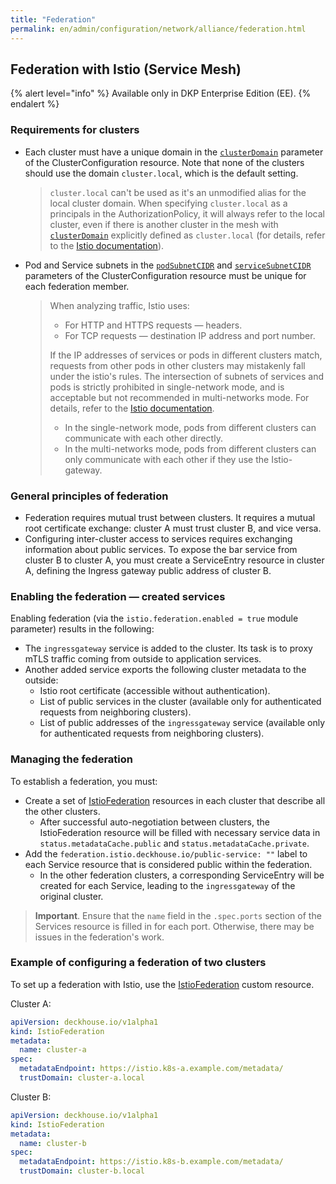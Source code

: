 ```yaml
---
title: "Federation"
permalink: en/admin/configuration/network/alliance/federation.html
---
```


## Federation with Istio (Service Mesh)

{% alert level="info" %}
Available only in DKP Enterprise Edition (EE).
{% endalert %}

### Requirements for clusters

* Each cluster must have a unique domain in the [`clusterDomain`](/reference/api/cr.html#clusterconfiguration-clusterdomain) parameter of the ClusterConfiguration resource.
  Note that none of the clusters should use the domain `cluster.local`, which is the default setting.

  > `cluster.local` can't be used as it's an unmodified alias for the local cluster domain.
  > When specifying `cluster.local` as a principals in the AuthorizationPolicy,
  > it will always refer to the local cluster, even if there is another cluster in the mesh with [`clusterDomain`](/reference/api/cr.html#clusterconfiguration-clusterdomain) explicitly defined as `cluster.local`
  > (for details, refer to the [Istio documentation](https://istio.io/latest/docs/tasks/security/authorization/authz-td-migration/#best-practices)).

* Pod and Service subnets in the [`podSubnetCIDR`](../../../../reference/api/cr.html#clusterconfiguration-podsubnetcidr) and [`serviceSubnetCIDR`](/reference/api/cr.html#clusterconfiguration-servicesubnetcidr) parameters of the ClusterConfiguration resource must be unique for each federation member.

  > When analyzing traffic, Istio uses:
  > - For HTTP and HTTPS requests — headers.
  > - For TCP requests — destination IP address and port number.
  >
  > If the IP addresses of services or pods in different clusters match,
  > requests from other pods in other clusters may mistakenly fall under the istio's rules.
  > The intersection of subnets of services and pods is strictly prohibited in single-network mode,
  > and is acceptable but not recommended in multi-networks mode.
  > For details, refer to the [Istio documentation](https://istio.io/latest/docs/ops/deployment/deployment-models/#single-network).
  >
  > - In the single-network mode, pods from different clusters can communicate with each other directly.
  > - In the multi-networks mode, pods from different clusters can only communicate with each other if they use the Istio-gateway.

### General principles of federation

* Federation requires mutual trust between clusters.
  It requires a mutual root certificate exchange: cluster A must trust cluster B, and vice versa.
* Configuring inter-cluster access to services requires exchanging information about public services.
  To expose the bar service from cluster B to cluster A, you must create a ServiceEntry resource in cluster A,
  defining the Ingress gateway public address of cluster B.

<div data-presentation="../../../../presentations/istio/federation_common_principles_en.pdf"></div>
<!--- Source: https://docs.google.com/presentation/d/1klrLIXqe-zl9Dspbsu9nTI1a1nD3v7HHQqIN4iqF00s/ --->

### Enabling the federation — created services

Enabling federation (via the `istio.federation.enabled = true` module parameter) results in the following:

* The `ingressgateway` service is added to the cluster.
  Its task is to proxy mTLS traffic coming from outside to application services.
* Another added service exports the following cluster metadata to the outside:
  * Istio root certificate (accessible without authentication).
  * List of public services in the cluster (available only for authenticated requests from neighboring clusters).
  * List of public addresses of the `ingressgateway` service
    (available only for authenticated requests from neighboring clusters).

### Managing the federation

<div data-presentation="../../../../presentations/istio/federation_istio_federation_en.pdf"></div>
<!--- Source: https://docs.google.com/presentation/d/1dYOeYKGaGOsgskWCDDcVJfXcMC9iQ4cvaCkhyqrDKgg/ --->

To establish a federation, you must:

* Create a set of [IstioFederation](/modules/istio/cr.html#istiofederation) resources in each cluster
  that describe all the other clusters.
  * After successful auto-negotiation between clusters,
    the IstioFederation resource will be filled with necessary service data in `status.metadataCache.public` and `status.metadataCache.private`.
* Add the `federation.istio.deckhouse.io/public-service: ""` label to each Service resource
  that is considered public within the federation.
  * In the other federation clusters, a corresponding ServiceEntry will be created for each Service,
    leading to the `ingressgateway` of the original cluster.

> **Important**. Ensure that the `name` field in the `.spec.ports` section of the Services resource is filled in for each port.
> Otherwise, there may be issues in the federation's work.

### Example of configuring a federation of two clusters

To set up a federation with Istio, use the [IstioFederation](/modules/istio/cr.html#istiofederation) custom resource.

Cluster A:

```yaml
apiVersion: deckhouse.io/v1alpha1
kind: IstioFederation
metadata:
  name: cluster-a
spec:
  metadataEndpoint: https://istio.k8s-a.example.com/metadata/
  trustDomain: cluster-a.local
```

Cluster B:

```yaml
apiVersion: deckhouse.io/v1alpha1
kind: IstioFederation
metadata:
  name: cluster-b
spec:
  metadataEndpoint: https://istio.k8s-b.example.com/metadata/
  trustDomain: cluster-b.local
```
